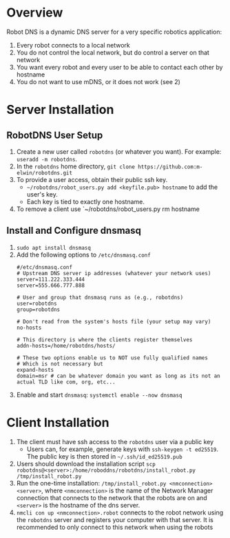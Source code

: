 # Overview
Robot DNS is a dynamic DNS server for a very specific robotics application:

1. Every robot connects to a local network
2. You do not control the local network, but do control a server on that network 
3. You want every robot and every user to be able to contact each other by hostname
4. You do not want to use mDNS, or it does not work (see 2)

# Server Installation
## RobotDNS User Setup
1. Create a new user called `robotdns` (or whatever you want). For example: `useradd -m robotdns`.
2. In the `robotdns` home directory, `git clone https://github.com:m-elwin/robotdns.git`
3. To provide a user access, obtain their public ssh key.
   - `~/robotdns/robot_users.py add <keyfile.pub> hostname` to add the user's key.
   - Each key is tied to exactly one hostname. 
4. To remove a client use `~/robotdns/robot_users.py rm hostname
   
## Install and Configure dnsmasq
1. `sudo apt install dnsmasq`
2. Add the following options to `/etc/dnsmasq.conf` 
   ```
   #/etc/dnsmasq.conf
   # Upstream DNS server ip addresses (whatever your network uses)
   server=111.222.333.444
   server=555.666.777.888

   # User and group that dnsmasq runs as (e.g., robotdns)
   user=robotdns
   group=robotdns

   # Don't read from the system's hosts file (your setup may vary)
   no-hosts

   # This directory is where the clients register themselves 
   addn-hosts=/home/robotdns/hosts/

   # These two options enable us to NOT use fully qualified names
   # Which is not necessary but
   expand-hosts
   domain=msr # can be whatever domain you want as long as its not an actual TLD like com, org, etc...
   ```
3. Enable and start `dnsmasq`: `systemctl enable --now dnsmasq`

# Client Installation
1. The client must have ssh access to the `robotdns` user via a public key
   - Users can, for example, generate keys with `ssh-keygen -t ed25519`. The public key is then stored in `~/.ssh/id_ed25519.pub`
2. Users should download the installation script `scp robotdns@<server>:/home/roboddns/robotdns/install_robot.py /tmp/install_robot.py`
3. Run the one-time installation: `/tmp/install_robot.py <nmconnection> <server>`, where `<nmconnection>` is the name of the Network Manager connection that connects
   to the network that the robots are on and `<server>` is the hostname of the dns server.
3. `nmcli con up <nmconnection>.robot` connects to the robot network using the `robotdns` server and registers your computer
   with that server. It is recommended to only connect to this network when using the robots
